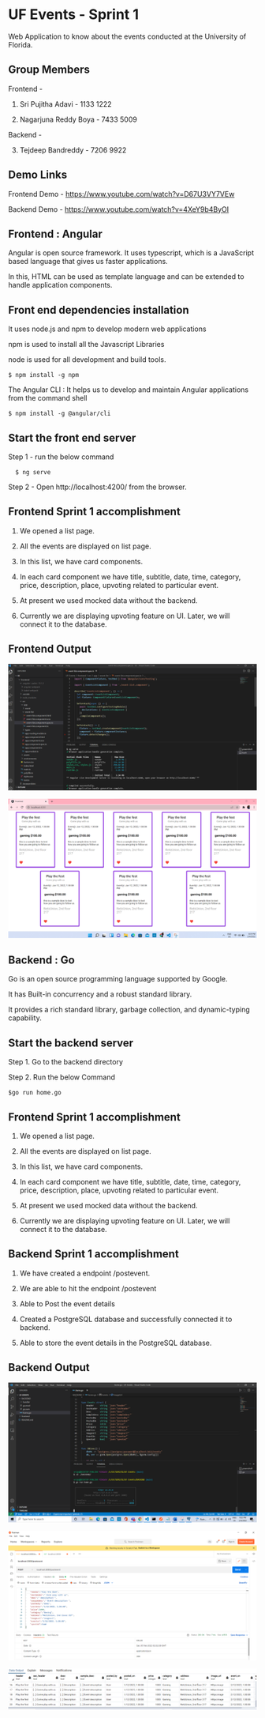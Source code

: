 
# UF Events - Sprint 1
Web Application to know about the events conducted at the University of Florida.
## Group Members
Frontend -

1. Sri Pujitha Adavi - 1133 1222

2. Nagarjuna Reddy Boya - 7433 5009

Backend -

3. Tejdeep Bandreddy - 7206 9922
## Demo Links
Frontend Demo - https://www.youtube.com/watch?v=D67U3VY7VEw

Backend Demo - https://www.youtube.com/watch?v=4XeY9b4ByOI
## Frontend : Angular
Angular is open source framework. It uses typescript, which is a JavaScript based language that gives us faster applications.

In this, HTML can be used as template language and can be extended to handle application components.
## Front end dependencies installation
It uses node.js and npm to develop modern web applications

npm is used to install all the Javascript Libraries

node is used for all development and build tools.

```http
$ npm install -g npm
```
The Angular CLI : It helps us to develop and maintain 
Angular applications from the command shell

```http
$ npm install -g @angular/cli
```

## Start the front end server
Step 1 - run the below command
```http
  $ ng serve
```

Step 2 - Open http://localhost:4200/ from the browser.
## Frontend Sprint 1 accomplishment
1. We opened a list page.

2. All the events are displayed on list page.

3. In this list, we have card components.

4. In each card component we have title, subtitle, date, time, category, price, description, place, upvoting related to particular event.

5. At present we used mocked data without the backend.

6. Currently we are displaying upvoting feature on UI. Later, we will connect it to the database. 



## Frontend Output
![frontendoutput](https://github.com/sripujithaadavi/UF-Events/blob/main/Sprint1%20Output/frontendoutput.png)

![browseroutput](https://github.com/sripujithaadavi/UF-Events/blob/main/Sprint1%20Output/browseroutput.png)

## Backend : Go
Go is an open source programming language supported by Google.

It has Built-in concurrency and a robust standard library.

It provides a rich standard library, garbage collection, and dynamic-typing capability. 
## Start the backend server
Step 1. Go to the backend directory

Step 2. Run the below Command
```http
$go run home.go
```





## Frontend Sprint 1 accomplishment
1. We opened a list page.

2. All the events are displayed on list page.

3. In this list, we have card components.

4. In each card component we have title, subtitle, date, time, category, price, description, place, upvoting related to particular event.

5. At present we used mocked data without the backend.

6. Currently we are displaying upvoting feature on UI. Later, we will connect it to the database. 



## Backend Sprint 1 accomplishment
1. We have created a endpoint /postevent.

2. We are able to hit the endpoint /postevent

3. Able to Post the event details

4. Created a PostgreSQL database and successfully connected it to backend.

5. Able to store the event details in the PostgreSQL database.
## Backend Output
![Backend Code](https://github.com/sripujithaadavi/UF-Events/blob/main/Sprint1%20Output/Backend%20Code.png)

![Post Man](https://github.com/sripujithaadavi/UF-Events/blob/main/Sprint1%20Output/Post%20Man.png)

![PostgreSQL](https://github.com/sripujithaadavi/UF-Events/blob/main/Sprint1%20Output/PostgreSQL.png)
